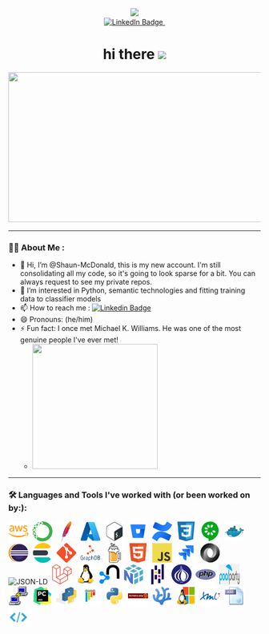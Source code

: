 <div id="header" align="center">
  <img src="https://media.giphy.com/media/5ntdy5Ban1dIY/giphy.gif?cid=ecf05e47gy066rrf26phhsapbqaehe1svdrjwehbizdl8vhw&ep=v1_gifs_search&rid=giphy.gif&ct=g" width="100"/>
</div>

<div id="badges" align="center">
  <a href="https://www.linkedin.com/in/shaunmcdonald/">
    <img src="https://img.shields.io/badge/LinkedIn-blue?style=for-the-badge&logo=linkedin&logoColor=white" alt="LinkedIn Badge"/>
  </a>
  <img src="https://komarev.com/ghpvc/?username=Shaun-McDonald&style=flat-square&color=blue" alt=""/>
</div>
<div/>
<h1 align="center">
  hi there
  <img src="https://media.giphy.com/media/hvRJCLFzcasrR4ia7z/giphy.gif" width="30px"/>
</h1>

<div align="center">
  <img src="https://media.giphy.com/media/wcgn5fVDjvR7pdvz4C/giphy.gif?cid=790b7611uy2if2jc63ri8ks2qkbbkfid39zd4yatglff8rop&ep=v1_gifs_search&rid=giphy.gif&ct=g" width="600" height="300"/>
</div>

---

### :man_technologist: About Me :
- 👋 Hi, I’m @Shaun-McDonald, this is my new account. I'm still consolidating all my code, so it's going to look sparse for a bit. You can always request to see my private repos.
- 👀 I’m interested in Python, semantic technologies and fitting training data to classifier models
- 📫 How to reach me : [![Linkedin Badge](https://img.shields.io/badge/-LinkedIn-blue?style=flat&logo=Linkedin&logoColor=white)](https://www.linkedin.com/in/shaunmcdonald/)
- 😄 Pronouns: (he/him)
- ⚡ Fun fact: I once met Michael K. Williams. He was one of the most genuine people I've ever met!
  - <img src="https://media.giphy.com/media/OVtqvymKkkcTu/giphy.gif?cid=ecf05e47vjmk1a4lw5fcwvcgg72psn5ikcqxftqanuru9sc4&ep=v1_gifs_search&rid=giphy.gif&ct=g" width="250" height="250"/>

---

### :hammer_and_wrench: Languages and Tools I've worked with (or been worked on by:):
<div>
  <img src="https://github.com/devicons/devicon/blob/master/icons/amazonwebservices/amazonwebservices-plain-wordmark.svg" title="AWS" alt="AWS" width="40" height="40"/>&nbsp;
  <img src="https://github.com/devicons/devicon/blob/master/icons/anaconda/anaconda-original.svg" title="anaconda" alt="anaconda" width="40" height="40"/>&nbsp;
  <img src="https://github.com/devicons/devicon/blob/master/icons/apache/apache-original.svg" title="apache" alt="apache" width="40" height="40"/>&nbsp;
  <img src="https://github.com/devicons/devicon/blob/master/icons/azure/azure-original.svg" title="Azure" alt="Azure" width="40" height="40"/>&nbsp;
  <img src="https://github.com/devicons/devicon/blob/master/icons/bash/bash-original.svg" title="bash" alt="bash" width="40" height="40"/>&nbsp;
  <img src="https://github.com/devicons/devicon/blob/master/icons/bitbucket/bitbucket-original.svg" title="bash" alt="bash" width="40" height="40"/>&nbsp;
  <img src="https://github.com/devicons/devicon/blob/master/icons/confluence/confluence-original.svg" title="Confluence" alt="Confluence" width="40" height="40"/>&nbsp;
  <img src="https://github.com/devicons/devicon/blob/master/icons/css3/css3-original.svg" title="CSS" alt="CSS" width="40" height="40"/>&nbsp;
  <img src="https://github.com/devicons/devicon/blob/master/icons/cucumber/cucumber-plain.svg" title="Cucumber" alt="Cucumber" width="40" height="40"/>&nbsp;
  <img src="https://github.com/devicons/devicon/blob/master/icons/docker/docker-original.svg" title="docker" alt="docker" width="40" height="40"/>&nbsp;
  <img src="https://github.com/devicons/devicon/blob/master/icons/eclipse/eclipse-original.svg" title="eclipse" alt="eclipse" width="40" height="40"/>&nbsp;
  <img src="https://github.com/devicons/devicon/blob/master/icons/elasticsearch/elasticsearch-original.svg" title="elastic search" width="40" height="40"/>&nbsp;
  <img src="https://github.com/devicons/devicon/blob/master/icons/git/git-original.svg" title="Git" alt="GitHub" width="40" height="40"/>&nbsp;
  <img src="https://github.com/Shaun-McDonald/Shaun-McDonald/blob/main/img/graphdb-logo.png" title="GraphDB" alt="GraphDB" width="40" height="40"/>&nbsp;
  <img src="https://github.com/devicons/devicon/blob/master/icons/homebrew/homebrew-original.svg" title="homebrew" alt="homebrew" width="40" height="40"/>&nbsp;
  <img src="https://github.com/devicons/devicon/blob/master/icons/html5/html5-original.svg" title="html" alt="html" width="40" height="40"/>&nbsp;
  <img src="https://github.com/devicons/devicon/blob/master/icons/javascript/javascript-original.svg" title="JavaScript" alt="JavaScript" width="40" height="40"/>&nbsp;
  <img src="https://github.com/devicons/devicon/blob/master/icons/jira/jira-original.svg" title="Jira" alt="Jira" width="40" height="40"/>&nbsp;
  <img src="https://github.com/devicons/devicon/blob/master/icons/json/json-original.svg" title="JSON" alt="JSON" width="40" height="40"/>&nbsp;
  <img src="https://github.com/json-ld/json-ld.org/blob/main/images/json-ld-logo-64.png" title="JSON-LD" alt="JSON-LD" width="40" height="40"/>&nbsp;
  <img src="https://github.com/devicons/devicon/blob/master/icons/laravel/laravel-original.svg" title="laravel" alt="laravel" width="40" height="40"/>&nbsp;
  <img src="https://github.com/devicons/devicon/blob/master/icons/linux/linux-original.svg" title="linux" alt="linux" width="40" height="40"/>&nbsp;
  <img src="https://github.com/devicons/devicon/blob/master/icons/neo4j/neo4j-original.svg" title="neo4j" alt="neo4j" width="40" height="40"/>&nbsp;
  <img src="https://github.com/devicons/devicon/blob/master/icons/numpy/numpy-original.svg" title="numpy" alt="numpy" width="40" height="40"/>&nbsp;
  <img src="https://github.com/devicons/devicon/blob/master/icons/pandas/pandas-original.svg" title="pandas" alt="pandas" width="40" height="40"/>&nbsp;
  <img src="https://github.com/devicons/devicon/blob/master/icons/perl/perl-original.svg" title="perl" alt="perl" width="40" height="40"/>&nbsp;
  <img src="https://github.com/devicons/devicon/blob/master/icons/php/php-original.svg" title="php" alt="php" width="40" height="40"/>&nbsp;
  <a href="https://www.poolparty.biz"><img src="https://github.com/Shaun-McDonald/Shaun-McDonald/blob/main/img/swc-pool-party.png" title="SWC-PoolParty" alt="SWC-PoolParty" width="40" height="40"/></a>&nbsp;
  <img src="https://github.com/devicons/devicon/blob/master/icons/putty/putty-original.svg" title="putty" alt="putty" width="40" height="40"/>&nbsp;
  <img src="https://github.com/devicons/devicon/blob/master/icons/pycharm/pycharm-original.svg" title="PyCharm" alt="PyCharm" width="40" height="40"/>&nbsp;
  <img src="https://github.com/devicons/devicon/blob/master/icons/pypi/pypi-original.svg" title="pypi" alt="pypi" width="40" height="40"/>&nbsp;
  <img src="https://github.com/devicons/devicon/blob/master/icons/pytest/pytest-original.svg" title="pytest" alt="pytest" width="40" height="40"/>&nbsp;
  <img src="https://github.com/devicons/devicon/blob/master/icons/python/python-original.svg" title="Python" alt="Python" width="40" height="40"/>&nbsp;
  <img src="https://github.com/Shaun-McDonald/Shaun-McDonald/blob/main/img/schema-dot-org.png" title="schema.org" alt="schema.org" width="40" height="40"/>&nbsp;
  <img src="https://github.com/VSCodium/icons/blob/main/icons/linux/nobg/blue1/paulo22s.png" title="VSCodium" alt="VSCodium" width="40" height="40"/>&nbsp;
  <img src="https://github.com/Shaun-McDonald/Shaun-McDonald/blob/main/img/wsl2.jpg" title="WSL2" alt="WSL2" width="40" height="40"/>&nbsp;
  <img src="https://github.com/devicons/devicon/blob/master/icons/xml/xml-original.svg" title="xml" alt="xml" width="40" height="40"/>&nbsp;
  <img src="https://github.com/Shaun-McDonald/Shaun-McDonald/blob/main/img/xsd.png" title="xsd" alt="xsd" width="40" height="40"/>&nbsp;
  <img src="https://github.com/Shaun-McDonald/Shaun-McDonald/blob/main/img/xslt.png" title="xslt" alt="xslt" width="40" height="40"/>&nbsp;
</div>
<!---
Shaun-McDonald/Shaun-McDonald is a ✨ special ✨ repository because its `README.md` (this file) appears on your GitHub profile.
You can click the Preview link to take a look at your changes.
--->
